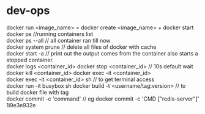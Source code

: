 # dev-ops
docker run <image_name> = docker create <image_name> + docker start <BR>
docker ps //running containers list <BR>
docker ps --all // all container ran till now <BR>
docker system prune // delete all files of docker with cache <BR>
docker start -a // print out the output comes from the container also starts a stopped container. <BR>
docker logs <container_id> docker stop <container_id> // 10s default wait <BR>
docker kill <container_id> docker exec -it <container_id> <BR>
docker exec -it <container_id> sh // to get terminal access <BR>
docker run -it busybox sh docker build -t <username/tag:version> // to build docker file with tag <BR>
docker commit -c 'command' // eg docker commit -c 'CMD ["redis-server"]' 1i9e3e932e <BR>
